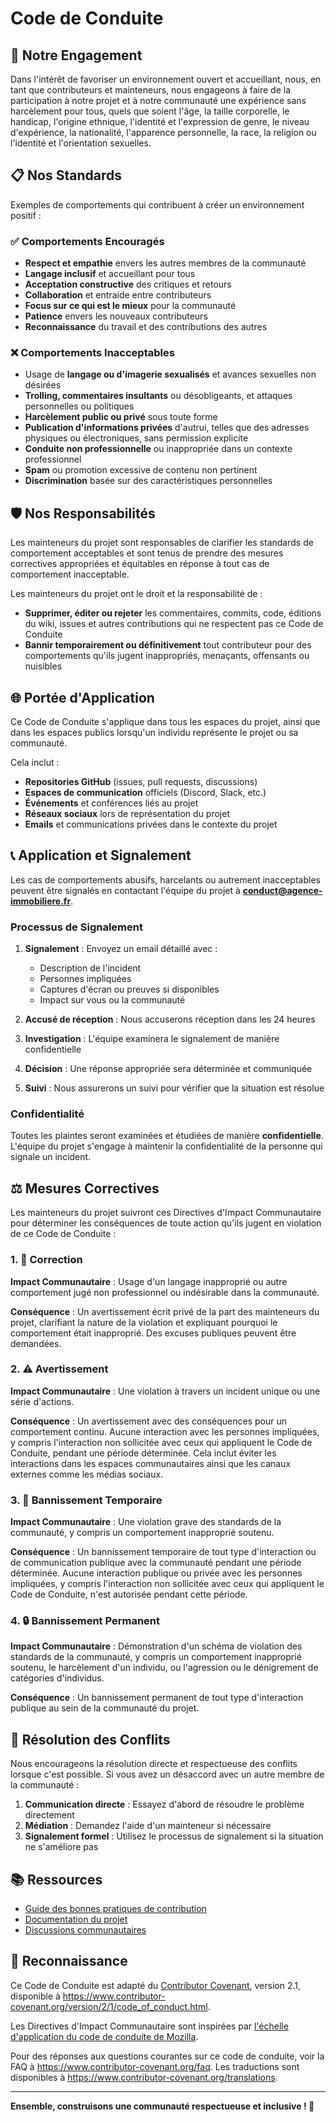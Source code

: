 # Code de Conduite

## 🌟 Notre Engagement

Dans l'intérêt de favoriser un environnement ouvert et accueillant, nous, en tant que contributeurs et mainteneurs, nous engageons à faire de la participation à notre projet et à notre communauté une expérience sans harcèlement pour tous, quels que soient l'âge, la taille corporelle, le handicap, l'origine ethnique, l'identité et l'expression de genre, le niveau d'expérience, la nationalité, l'apparence personnelle, la race, la religion ou l'identité et l'orientation sexuelles.

## 📋 Nos Standards

Exemples de comportements qui contribuent à créer un environnement positif :

### ✅ Comportements Encouragés

- **Respect et empathie** envers les autres membres de la communauté
- **Langage inclusif** et accueillant pour tous
- **Acceptation constructive** des critiques et retours
- **Collaboration** et entraide entre contributeurs
- **Focus sur ce qui est le mieux** pour la communauté
- **Patience** envers les nouveaux contributeurs
- **Reconnaissance** du travail et des contributions des autres

### ❌ Comportements Inacceptables

- Usage de **langage ou d'imagerie sexualisés** et avances sexuelles non désirées
- **Trolling, commentaires insultants** ou désobligeants, et attaques personnelles ou politiques
- **Harcèlement public ou privé** sous toute forme
- **Publication d'informations privées** d'autrui, telles que des adresses physiques ou électroniques, sans permission explicite
- **Conduite non professionnelle** ou inappropriée dans un contexte professionnel
- **Spam** ou promotion excessive de contenu non pertinent
- **Discrimination** basée sur des caractéristiques personnelles

## 🛡️ Nos Responsabilités

Les mainteneurs du projet sont responsables de clarifier les standards de comportement acceptables et sont tenus de prendre des mesures correctives appropriées et équitables en réponse à tout cas de comportement inacceptable.

Les mainteneurs du projet ont le droit et la responsabilité de :
- **Supprimer, éditer ou rejeter** les commentaires, commits, code, éditions du wiki, issues et autres contributions qui ne respectent pas ce Code de Conduite
- **Bannir temporairement ou définitivement** tout contributeur pour des comportements qu'ils jugent inappropriés, menaçants, offensants ou nuisibles

## 🌐 Portée d'Application

Ce Code de Conduite s'applique dans tous les espaces du projet, ainsi que dans les espaces publics lorsqu'un individu représente le projet ou sa communauté. 

Cela inclut :
- **Repositories GitHub** (issues, pull requests, discussions)
- **Espaces de communication** officiels (Discord, Slack, etc.)
- **Événements** et conférences liés au projet
- **Réseaux sociaux** lors de représentation du projet
- **Emails** et communications privées dans le contexte du projet

## 📞 Application et Signalement

Les cas de comportements abusifs, harcelants ou autrement inacceptables peuvent être signalés en contactant l'équipe du projet à **conduct@agence-immobiliere.fr**.

### Processus de Signalement

1. **Signalement** : Envoyez un email détaillé avec :
   - Description de l'incident
   - Personnes impliquées
   - Captures d'écran ou preuves si disponibles
   - Impact sur vous ou la communauté

2. **Accusé de réception** : Nous accuserons réception dans les 24 heures

3. **Investigation** : L'équipe examinera le signalement de manière confidentielle

4. **Décision** : Une réponse appropriée sera déterminée et communiquée

5. **Suivi** : Nous assurerons un suivi pour vérifier que la situation est résolue

### Confidentialité

Toutes les plaintes seront examinées et étudiées de manière **confidentielle**. L'équipe du projet s'engage à maintenir la confidentialité de la personne qui signale un incident.

## ⚖️ Mesures Correctives

Les mainteneurs du projet suivront ces Directives d'Impact Communautaire pour déterminer les conséquences de toute action qu'ils jugent en violation de ce Code de Conduite :

### 1. 📝 Correction
**Impact Communautaire** : Usage d'un langage inapproprié ou autre comportement jugé non professionnel ou indésirable dans la communauté.

**Conséquence** : Un avertissement écrit privé de la part des mainteneurs du projet, clarifiant la nature de la violation et expliquant pourquoi le comportement était inapproprié. Des excuses publiques peuvent être demandées.

### 2. ⚠️ Avertissement
**Impact Communautaire** : Une violation à travers un incident unique ou une série d'actions.

**Conséquence** : Un avertissement avec des conséquences pour un comportement continu. Aucune interaction avec les personnes impliquées, y compris l'interaction non sollicitée avec ceux qui appliquent le Code de Conduite, pendant une période déterminée. Cela inclut éviter les interactions dans les espaces communautaires ainsi que les canaux externes comme les médias sociaux.

### 3. 🚫 Bannissement Temporaire
**Impact Communautaire** : Une violation grave des standards de la communauté, y compris un comportement inapproprié soutenu.

**Conséquence** : Un bannissement temporaire de tout type d'interaction ou de communication publique avec la communauté pendant une période déterminée. Aucune interaction publique ou privée avec les personnes impliquées, y compris l'interaction non sollicitée avec ceux qui appliquent le Code de Conduite, n'est autorisée pendant cette période.

### 4. 🔒 Bannissement Permanent
**Impact Communautaire** : Démonstration d'un schéma de violation des standards de la communauté, y compris un comportement inapproprié soutenu, le harcèlement d'un individu, ou l'agression ou le dénigrement de catégories d'individus.

**Conséquence** : Un bannissement permanent de tout type d'interaction publique au sein de la communauté du projet.

## 🤝 Résolution des Conflits

Nous encourageons la résolution directe et respectueuse des conflits lorsque c'est possible. Si vous avez un désaccord avec un autre membre de la communauté :

1. **Communication directe** : Essayez d'abord de résoudre le problème directement
2. **Médiation** : Demandez l'aide d'un mainteneur si nécessaire
3. **Signalement formel** : Utilisez le processus de signalement si la situation ne s'améliore pas

## 📚 Ressources

- [Guide des bonnes pratiques de contribution](CONTRIBUTING.md)
- [Documentation du projet](README.md)
- [Discussions communautaires](https://github.com/username/repo/discussions)

## 🙏 Reconnaissance

Ce Code de Conduite est adapté du [Contributor Covenant](https://www.contributor-covenant.org), version 2.1, disponible à https://www.contributor-covenant.org/version/2/1/code_of_conduct.html.

Les Directives d'Impact Communautaire sont inspirées par [l'échelle d'application du code de conduite de Mozilla](https://github.com/mozilla/diversity).

Pour des réponses aux questions courantes sur ce code de conduite, voir la FAQ à https://www.contributor-covenant.org/faq. Les traductions sont disponibles à https://www.contributor-covenant.org/translations.

---

**Ensemble, construisons une communauté respectueuse et inclusive ! 🌟**
